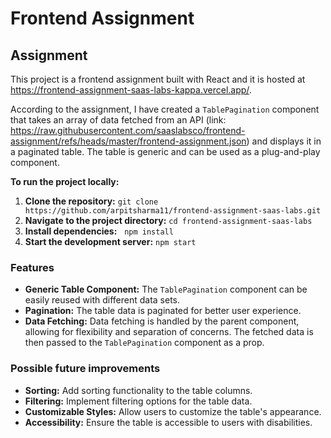 # Frontend Assignment

## Assignment

This project is a frontend assignment built with React and it is hosted at https://frontend-assignment-saas-labs-kappa.vercel.app/.

According to the assignment, I have created a `TablePagination` component that takes an array of data fetched from an API (link: https://raw.githubusercontent.com/saaslabsco/frontend-assignment/refs/heads/master/frontend-assignment.json) and displays it in a paginated table. The table is generic and can be used as a plug-and-play component.

**To run the project locally:**

1. **Clone the repository:** `git clone https://github.com/arpitsharma11/frontend-assignment-saas-labs.git`
2. **Navigate to the project directory:** `cd frontend-assignment-saas-labs`
3. **Install dependencies:**  
   `npm install`
4. **Start the development server:** `npm start`

### Features

- **Generic Table Component:** The `TablePagination` component can be easily reused with different data sets.
- **Pagination:** The table data is paginated for better user experience.
- **Data Fetching:** Data fetching is handled by the parent component, allowing for flexibility and separation of concerns. The fetched data is then passed to the `TablePagination` component as a prop.

### Possible future improvements

- **Sorting:** Add sorting functionality to the table columns.
- **Filtering:** Implement filtering options for the table data.
- **Customizable Styles:** Allow users to customize the table's appearance.
- **Accessibility:** Ensure the table is accessible to users with disabilities.
